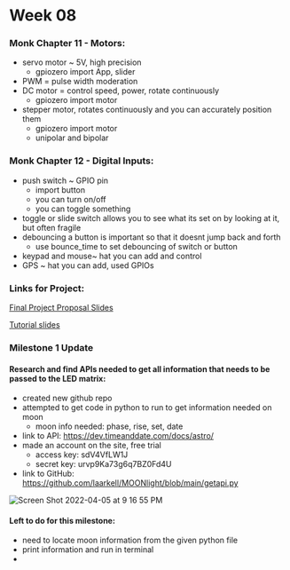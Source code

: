 # Week 08

### Monk Chapter 11 - Motors:
- servo motor ~ 5V, high precision
  - gpiozero import App, slider 
- PWM = pulse width moderation
- DC motor = control speed, power, rotate continuously
  -  gpiozero import motor 
- stepper motor, rotates continuously and you can accurately position them
  -  gpiozero import motor 
  - unipolar and bipolar


### Monk Chapter 12 - Digital Inputs:
- push switch ~ GPIO pin
  - import button
  - you can turn on/off
  - you can toggle something
- toggle or slide switch allows you to see what its set on by looking at it, but often fragile
- debouncing a button is important so that it doesnt jump back and forth
  - use bounce_time to set debouncing of switch or button
- keypad and mouse~ hat you can add and control
- GPS ~ hat you can add, used GPIOs

### Links for Project:

[Final Project Proposal Slides](https://docs.google.com/presentation/d/1EIneGAy3JiBcfAgK7P5TFMXoqEmvOhoRnrpqi6fBKRQ/edit?usp=sharing)


[Tutorial slides](https://docs.google.com/presentation/d/1DkuRocFw_YWWC5KsnEIsCsaxf4aZFNY1BP93Qqrq1GI/edit?usp=sharing)

### Milestone 1 Update 
#### Research and find APIs needed to get all information that needs to be passed to the LED matrix:
- created new github repo
- attempted to get code in python to run to get information needed on moon
  - moon info needed: phase, rise, set, date
- link to API: https://dev.timeanddate.com/docs/astro/
- made an account on the site, free trial 
  - access key: sdV4VfLW1J
  - secret key: urvp9Ka73g6q7BZ0Fd4U
- link to GitHub: https://github.com/laarkell/MOONlight/blob/main/getapi.py

![Screen Shot 2022-04-05 at 9 16 55 PM](https://user-images.githubusercontent.com/70282901/161876370-0e154702-c661-4f84-89fc-a0d42d24639b.png)


#### Left to do for this milestone:
- need to locate moon information from the given python file
- print information and run in terminal
- 
